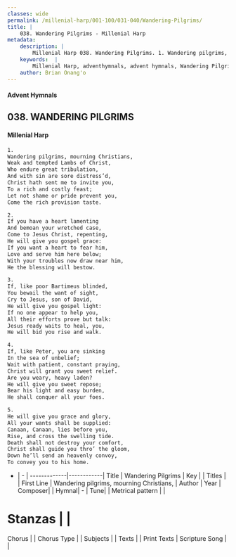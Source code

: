 ```yaml
---
classes: wide
permalink: /millenial-harp/001-100/031-040/Wandering-Pilgrims/
title: |
    038. Wandering Pilgrims - Millenial Harp
metadata:
    description: |
        Millenial Harp 038. Wandering Pilgrims. 1. Wandering pilgrims, mourning Christians, Weak and tempted Lambs of Christ, Who endure great tribulation, And with sin are sore distress’d, Christ hath sent me to invite you, To a rich and costly feast; Let not shame or pride prevent you,  Come the rich provision taste.
    keywords:  |
        Millenial Harp, adventhymnals, advent hymnals, Wandering Pilgrims, Wandering pilgrims, mourning Christians, . 
    author: Brian Onang'o
---
```

#### Advent Hymnals
## 038. WANDERING PILGRIMS
####  Millenial Harp
```txt
1. 
Wandering pilgrims, mourning Christians, 
Weak and tempted Lambs of Christ, 
Who endure great tribulation, 
And with sin are sore distress’d, 
Christ hath sent me to invite you, 
To a rich and costly feast; 
Let not shame or pride prevent you,  
Come the rich provision taste.

2. 
If you have a heart lamenting 
And bemoan your wretched case, 
Come to Jesus Christ, repenting, 
He will give you gospel grace: 
If you want a heart to fear him, 
Love and serve him here below; 
With your troubles now draw near him, 
He the blessing will bestow.

3. 
If, like poor Bartimeus blinded, 
You bewail the want of sight, 
Cry to Jesus, son of David, 
He will give you gospel light: 
If no one appear to help you, 
All their efforts prove but talk: 
Jesus ready waits to heal, you, 
He will bid you rise and walk.

4. 
If, like Peter, you are sinking 
In the sea of unbelief; 
Wait with patient, constant praying, 
Christ will grant you sweet relief. 
Are you weary, heavy laden? 
He will give you sweet repose; 
Bear his light and easy burden, 
He shall conquer all your foes.

5. 
He will give you grace and glory, 
All your wants shall be supplied: 
Canaan, Canaan, lies before you, 
Rise, and cross the swelling tide. 
Death shall not destroy your comfort, 
Christ shall guide you thro’ the gloom, 
Down he’ll send an heavenly convoy, 
To convey you to his home.
```
- |   -  |
-------------|------------|
Title | Wandering Pilgrims |
Key |  |
Titles |  |
First Line | Wandering pilgrims, mourning Christians,  |
Author | 
Year | 
Composer|  |
Hymnal|  - |
Tune|  |
Metrical pattern | |
# Stanzas |  |
Chorus |  |
Chorus Type |  |
Subjects |  |
Texts |  |
Print Texts | 
Scripture Song |  |
    
